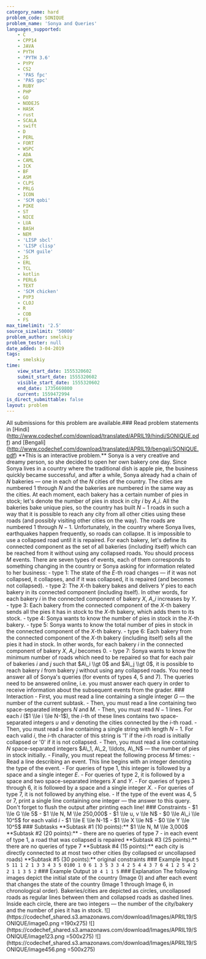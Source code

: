 ```yaml
---
category_name: hard
problem_code: SONIQUE
problem_name: 'Sonya and Queries'
languages_supported:
    - C
    - CPP14
    - JAVA
    - PYTH
    - 'PYTH 3.6'
    - PYPY
    - CS2
    - 'PAS fpc'
    - 'PAS gpc'
    - RUBY
    - PHP
    - GO
    - NODEJS
    - HASK
    - rust
    - SCALA
    - swift
    - D
    - PERL
    - FORT
    - WSPC
    - ADA
    - CAML
    - ICK
    - BF
    - ASM
    - CLPS
    - PRLG
    - ICON
    - 'SCM qobi'
    - PIKE
    - ST
    - NICE
    - LUA
    - BASH
    - NEM
    - 'LISP sbcl'
    - 'LISP clisp'
    - 'SCM guile'
    - JS
    - ERL
    - TCL
    - kotlin
    - PERL6
    - TEXT
    - 'SCM chicken'
    - PYP3
    - CLOJ
    - R
    - COB
    - FS
max_timelimit: '2.5'
source_sizelimit: '50000'
problem_author: smelskiy
problem_tester: null
date_added: 3-04-2019
tags:
    - smelskiy
time:
    view_start_date: 1555320602
    submit_start_date: 1555320602
    visible_start_date: 1555320602
    end_date: 1735669800
    current: 1559472994
is_direct_submittable: false
layout: problem
---
```

All submissions for this problem are available.\### Read problem statements in \[Hindi\](http://www.codechef.com/download/translated/APRIL19/hindi/SONIQUE.pdf) and \[Bengali\](http://www.codechef.com/download/translated/APRIL19/bengali/SONIQUE.pdf) \*\*This is an interactive problem.\*\* Sonya is a very creative and dreamy person, so she decided to open her own bakery one day. Since Sonya lives in a country where the traditional dish is apple pie, the business quickly became successful, and after a while, Sonya already had a chain of $N$ bakeries — one in each of the $N$ cities of the country. The cities are numbered $1$ through $N$ and the bakeries are numbered in the same way as the cities. At each moment, each bakery has a certain number of pies in stock; let's denote the number of pies in stock in city $i$ by $A\_i$. All the bakeries bake unique pies, so the country has built $N-1$ roads in such a way that it is possible to reach any city from all other cities using these roads (and possibly visiting other cities on the way). The roads are numbered $1$ through $N-1$. Unfortunately, in the country where Sonya lives, earthquakes happen frequently, so roads can collapse. It is impossible to use a collapsed road until it is repaired. For each bakery, let's define its connected component as the set of all bakeries (including itself) which can be reached from it without using any collapsed roads. You should process $M$ events. There are seven types of events, each of them corresponds to something changing in the country or Sonya asking for information related to her business: - type $1$: The state of the $E$-th road changes — if it was not collapsed, it collapses, and if it was collapsed, it is repaired (and becomes not collapsed). - type $2$: The $X$-th bakery bakes and delivers $Y$ pies to each bakery in its connected component (including itself). In other words, for each bakery $i$ in the connected component of bakery $X$, $A\_i$ increases by $Y$. - type $3$: Each bakery from the connected component of the $X$-th bakery sends all the pies it has in stock to the $X$-th bakery, which adds them to its stock. - type $4$: Sonya wants to know the number of pies in stock in the $X$-th bakery. - type $5$: Sonya wants to know the total number of pies in stock in the connected component of the $X$-th bakery. - type $6$: Each bakery from the connected component of the $X$-th bakery (including itself) sells all the pies it had in stock. In other words, for each bakery $i$ in the connected component of bakery $X$, $A\_i$ becomes $0$. - type $7$: Sonya wants to know the minimum number of roads which need to be repaired so that for each pair of bakeries $i$ and $j$ such that $A\_i \\gt 0$ and $A\_j \\gt 0$, it is possible to reach bakery $i$ from bakery $j$ without using any collapsed roads. You need to answer all of Sonya's queries (for events of types $4$, $5$ and $7$). The queries need to be answered online, i.e. you must answer each query in order to receive information about the subsequent events from the grader. ### Interaction - First, you must read a line containing a single integer $G$ — the number of the current subtask. - Then, you must read a line containing two space-separated integers $N$ and $M$. - Then, you must read $N - 1$ lines. For each $i$ ($1 \\le i \\le N-1$), the $i$-th of these lines contains two space-separated integers $u$ and $v$ denoting the cities connected by the $i$-th road. - Then, you must read a line containing a single string with length $N - 1$. For each valid $i$, the $i$-th character of this string is '1' if the $i$-th road is initially collapsed or '0' if it is not collapsed. - Then, you must read a line containing $N$ space-separated integers $A\_1, A\_2, \\ldots, A\_N$ — the number of pies in stock initially. - Finally, you must repeat the following process $M$ times: - Read a line describing an event. This line begins with an integer denoting the type of the event. - For queries of type $1$, this integer is followed by a space and a single integer $E$. - For queries of type $2$, it is followed by a space and two space-separated integers $X$ and $Y$. - For queries of types $3$ through $6$, it is followed by a space and a single integer $X$. - For queries of type $7$, it is not followed by anything else. - If the type of the event was $4$, $5$ or $7$, print a single line containing one integer — the answer to this query. Don't forget to flush the output after printing each line! ### Constraints - $1 \\le G \\le 5$ - $1 \\le N, M \\le 250,000$ - $1 \\le u, v \\le N$ - $0 \\le A\_i \\le 10^5$ for each valid $i$ - $1 \\le E \\le N-1$ - $1 \\le X \\le N$ - $0 \\le Y \\le 10^5$ ### Subtasks \*\*Subtask #1 (10 points):\*\* $1 \\le N, M \\le 3,000$ \*\*Subtask #2 (20 points):\*\* - there are no queries of type $7$ - in each event of type $1$, a road that was collapsed is repaired \*\*Subtask #3 (25 points):\*\* there are no queries of type $7$ \*\*Subtask #4 (15 points):\*\* each city is directly connected to at most two other cities (by collapsed or uncollapsed roads) \*\*Subtask #5 (30 points):\*\* original constraints ### Example Input ``` 5 5 11 1 2 1 3 3 4 3 5 0100 1 0 6 1 3 5 3 3 4 2 5 4 4 3 7 6 4 1 2 5 4 2 2 1 1 3 5 2 ``` ### Example Output ``` 10 4 1 1 5 ``` ### Explanation The following images depict the initial state of the country (Image 0) and after each event that changes the state of the country (Image 1 through Image 6, in chronological order). Bakeries/cities are depicted as circles, uncollapsed roads as regular lines between them and collapsed roads as dashed lines. Inside each circle, there are two integers — the number of the city/bakery and the number of pies it has in stock. !\[\](https://codechef\_shared.s3.amazonaws.com/download/Images/APRIL19/SONIQUE/image0.png =190x275) !\[\](https://codechef\_shared.s3.amazonaws.com/download/Images/APRIL19/SONIQUE/image123.png =500x275) !\[\](https://codechef\_shared.s3.amazonaws.com/download/Images/APRIL19/SONIQUE/image456.png =500x275)
